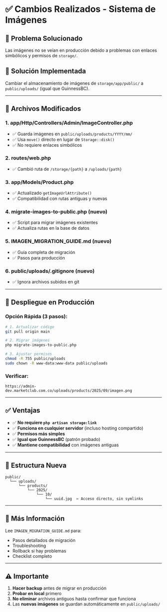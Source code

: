 # ✅ Cambios Realizados - Sistema de Imágenes

## 🎯 Problema Solucionado

Las imágenes no se veían en producción debido a problemas con enlaces simbólicos y permisos de `storage/`.

## 🔧 Solución Implementada

Cambiar el almacenamiento de imágenes de `storage/app/public/` a `public/uploads/` (igual que GuinnessBC).

---

## 📝 Archivos Modificados

### 1. **app/Http/Controllers/Admin/ImageController.php**

-   ✅ Guarda imágenes en `public/uploads/products/YYYY/mm/`
-   ✅ Usa `move()` directo en lugar de `Storage::disk()`
-   ✅ No requiere enlaces simbólicos

### 2. **routes/web.php**

-   ✅ Cambió ruta de `/storage/{path}` a `/uploads/{path}`

### 3. **app/Models/Product.php**

-   ✅ Actualizado `getImageUrlAttribute()`
-   ✅ Compatibilidad con rutas antiguas y nuevas

### 4. **migrate-images-to-public.php** (nuevo)

-   ✅ Script para migrar imágenes existentes
-   ✅ Actualiza rutas en la base de datos

### 5. **IMAGEN_MIGRATION_GUIDE.md** (nuevo)

-   ✅ Guía completa de migración
-   ✅ Pasos para producción

### 6. **public/uploads/.gitignore** (nuevo)

-   ✅ Ignora archivos subidos en git

---

## 🚀 Despliegue en Producción

### Opción Rápida (3 pasos):

```bash
# 1. Actualizar código
git pull origin main

# 2. Migrar imágenes
php migrate-images-to-public.php

# 3. Ajustar permisos
chmod -R 755 public/uploads
sudo chown -R www-data:www-data public/uploads
```

### Verificar:

```
https://admin-dev.marketclub.com.co/uploads/products/2025/09/imagen.png
```

---

## ✅ Ventajas

-   ✅ **No requiere `php artisan storage:link`**
-   ✅ **Funciona en cualquier servidor** (incluso hosting compartido)
-   ✅ **Permisos más simples**
-   ✅ **Igual que GuinnessBC** (patrón probado)
-   ✅ **Mantiene compatibilidad** con imágenes antiguas

---

## 📂 Estructura Nueva

```
public/
  └── uploads/
      └── products/
          └── 2025/
              └── 10/
                  └── uuid.jpg  ← Acceso directo, sin symlinks
```

---

## 📖 Más Información

Lee `IMAGEN_MIGRATION_GUIDE.md` para:

-   Pasos detallados de migración
-   Troubleshooting
-   Rollback si hay problemas
-   Checklist completo

---

## ⚠️ Importante

1. **Hacer backup** antes de migrar en producción
2. **Probar en local** primero
3. **No eliminar** archivos antiguos hasta confirmar que funciona
4. Las **nuevas imágenes** se guardan automáticamente en `public/uploads/`

